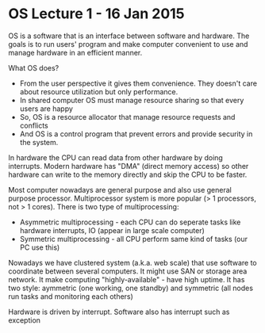 # OS Lecture 1 - 16 Jan 2015

OS is a software that is an interface between software and hardware. The goals is to run users' program and make computer convenient to use and manage hardware in an efficient manner.

What OS does?

- From the user perspective it gives them convenience. They doesn't care about resource utilization but only performance.
- In shared computer OS must manage resource sharing so that every users are happy
- So, OS is a resource allocator that manage resource requests and conflicts
- And OS is a control program that prevent errors and provide security in the system.

In hardware the CPU can read data from other hardware by doing interrupts. Modern hardware has "DMA" (direct memory access) so other hardware can write to the memory directly and skip the CPU to be faster.

Most computer nowadays are general purpose and also use general purpose processor. Multiprocessor system is more popular (> 1 processors, not > 1 cores). There is two type of multiprocessing:

- Asymmetric multiprocessing - each CPU can do seperate tasks like hardware interrupts, IO (appear in large scale computer)
- Symmetric multiprocessing - all CPU perform same kind of tasks (our PC use this)

Nowadays we have clustered system (a.k.a. web scale) that use software to coordinate between several computers. It might use SAN or storage area network. It make computing "highly-available" - have high uptime. It has two style: aymmetric (one working, one standby) and symmetric (all nodes run tasks and monitoring each others)

Hardware is driven by interrupt. Software also has interrupt such as exception